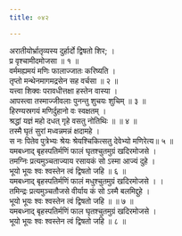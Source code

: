 ```yaml
---
title: ०४२

---
```

अरातीयोर्भ्रातृव्यस्य दुर्हार्दो द्विषतो शिर; ।  
प्र वृश्चामीदमोजसा ॥ १ ॥  
वर्ममह्यमयं मणिः फालाज्जातः करिष्यति ।  
तृप्तो मन्थेनमागमद्रसेन सह वर्चसा ॥ २ ॥  
यत्त्वा शिक्वः परावधीत्तक्षा हस्तेन वास्या ।  
आपस्त्वा तस्माज्जीवलाः पुनन्तु शुचयः शुचिम् ॥ ३ ॥  
हिरण्यस्रगयं मणिर्दुहानो वः स्वक्षतम् ।  
श्रद्धां यज्ञं महो दधत् गृहे वसतु नोतिथिः ॥ ॥ ४ ॥  
तस्मै घृतं सुरां मध्वन्नमन्नं क्षदामहे ।  
स नः पितेव पुत्रेभ्यः श्रेयः श्रेयश्चिकित्सतु देवेभ्यो मणिरेत्य॥ ५ ॥  
यमबध्नाद् बृहस्पतिर्मणिं फालं घृतश्चुतमुग्रं खदिरमोजसे ।  
तमग्निः प्रत्यमुञ्चताज्याय रसायकं सो ऽस्मा आज्यं दुहे ।  
भूयो भूयः श्वः श्वस्तेन त्वं द्विषतो जहि ॥ ६ ॥  
यमबध्नाद् बृहस्पतिर्मणिं फालं मधुश्चुतमुग्रं खदिरमोजसे । ।  
तमिन्द्रः प्रत्यमुञ्चतौजसे वीर्याय कं सो ऽस्मै बलमिद्दुहे ।  
भूयो भूयः श्वः श्वस्तेन त्वं द्विषतो जहि ॥ ॥ ७ ॥  
यमबध्नाद् बृहस्पतिर्मणिं फाल घृतश्चुतमुग्रं खदिरमोजसे ।  
भूयो भूयः श्वः श्वस्तेन त्वं द्विषतो जहि ॥ ८ ॥  